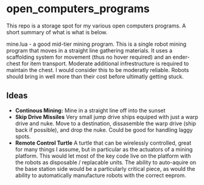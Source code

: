 # open_computers_programs

This repo is a storage spot for my various open computers programs. A short
summary of what is what is below. 

mine.lua - a good mid-tier mining program. This is a single robot mining 
           program that moves in a straight line gathering materials. It
           uses a scaffolding system for movement (thus no hover required)
           and an ender-chest for item transport. Moderate additional 
           infrestructure is required to maintain the chest. 
           I would consider this to be moderatly reliable. Robots should
           bring in well more than their cost before ultimatly getting
           stuck. 
## Ideas
- **Continous Mining:** Mine in a straight line off into the sunset
- **Skip Drive Missiles** Very small jump drive ships equiped with just a warp drive and nuke. Move to a destination, dissasemble the warp drive (ship back if possible), and drop the nuke. Could be good for handling laggy spots.
- **Remote Control Turtle** A turtle that can be wirelessly controlled, great for many things I assume, but in particular as the actuators of a mining platform. This would let most of the key code live on the platform with the robots as disposable / replacable units. The ability to auto-aquire on the base station side would be a particularly critical piece, as would the ability to automatically manufacture robots with the correct eeprom. 
